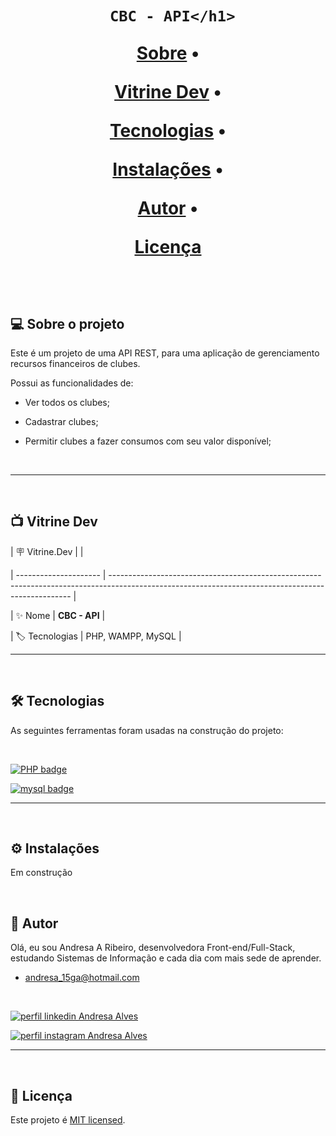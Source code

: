 <h1 align="center"> 

	 CBC - API</h1>

<p align="center">

 <a href="#-sobre-o-projeto">Sobre</a> •

 <a href="#-vitrine-dev">Vitrine Dev</a> •

 <a href="#-tecnologias">Tecnologias</a> •

 <a href="#-instalação">Instalações</a> •

 <a href="#-autor">Autor</a> • 

 <a href="#-licença">Licença</a>

</p>

&nbsp;

<a id="-sobre-o-projeto"></a>

## 💻 Sobre o projeto

Este é um projeto de uma API REST, para uma aplicação de gerenciamento recursos financeiros de clubes.

Possui as funcionalidades de:

- Ver todos os clubes;

- Cadastrar clubes;

- Permitir clubes a fazer consumos com seu valor disponível;

&nbsp;

---

&nbsp;

<a id="-vitrine-dev"></a>

## 📺 Vitrine Dev

| :placard: Vitrine.Dev |                                                                                                                                                    |

| --------------------- | -------------------------------------------------------------------------------------------------------------------------------------------------- |

| :sparkles: Nome       | **CBC - API** |

| :label: Tecnologias   | PHP, WAMPP, MySQL |

---

&nbsp;

<a id="-tecnologias"></a>

## 🛠 Tecnologias

As seguintes ferramentas foram usadas na construção do projeto:

&nbsp;

<p align="center">

  <a href= "https://www.php.net/"><img alt="PHP badge" src="https://img.shields.io/static/v1?logoWidth=15&logoColor=61dafb&logo=php&label=Framework&message=PHP&color=61dafb"></a>

  <a href= "https://www.mysql.com/"><img alt="mysql badge" src="https://img.shields.io/static/v1?logoWidth=15&logoColor=61dafb&logo=mysql&label=Framework&message=MySQL&color=61dafb"></a>

  

---

&nbsp;

<a id="-instalação"></a>

## ⚙️ Instalações

Em construção  

&nbsp;

<a id="-autor"></a>

## 🦸 Autor

Olá, eu sou Andresa A Ribeiro, desenvolvedora Front-end/Full-Stack, estudando Sistemas de Informação e cada dia com mais sede de aprender.

- andresa_15ga@hotmail.com

&nbsp;

<p align="center">

  <a href= "https://www.linkedin.com/in/andresa-alves-ribeiro/"><img alt="perfil linkedin Andresa Alves" src="https://img.shields.io/static/v1?logoWidth=15&logoColor=0A66C2&logo=LinkedIn&label=LinkedIn&message=andresa-alves-ribeiro&color=0A66C2"></a>

  <a href= "https://www.instagram.com/dresa.alves/"><img alt="perfil instagram Andresa Alves" src="https://img.shields.io/static/v1?logoWidth=15&logoColor=E4405F&logo=Instagram&label=Instagram&message=@dresa.alves&color=E4405F"></a>

</p>

---

&nbsp;

<a id="-licença"></a>

## 📝 Licença

Este projeto é [MIT licensed](./LICENSE).
